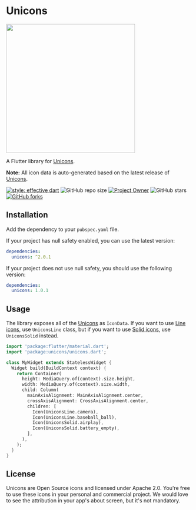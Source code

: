 # Unicons

<div>
  <img src="https://i.imgur.com/pwnKyk3.png" width=350px>
</div>

A Flutter library for [Unicons](https://iconscout.com/unicons).

**Note:** All icon data is auto-generated based on the latest release of [Unicons](https://github.com/Iconscout/unicons).

[![style: effective dart](https://img.shields.io/badge/style-effective_dart-40c4ff.svg)](https://pub.dev/packages/effective_dart)
![GitHub repo size](https://img.shields.io/github/repo-size/pedrolemoz/unicons-flutter?color=40c4ff)
[![Project Owner](https://img.shields.io/badge/owner-Pedro%20Lemos-40c4ff)](https://github.com/pedrolemoz/)
![GitHub stars](https://img.shields.io/github/stars/pedrolemoz/unicons-flutter?style=social)
[![GitHub forks](https://img.shields.io/github/forks/pedrolemoz/cpf_util?style=social)](https://github.com/pedrolemoz/unicons-flutter/fork)

## Installation

Add the dependency to your `pubspec.yaml` file.

If your project has null safety enabled, you can use the latest version:

```yaml
dependencies:
  unicons: ^2.0.1
```

If your project does not use null safety, you should use the following version:

```yaml
dependencies:
  unicons: 1.0.1
```

## Usage

The library exposes all of the [Unicons](https://iconscout.com/unicons) as `IconData`.
If you want to use [Line icons](https://iconscout.com/unicons/explore/line), use `UniconsLine` class, but if you want to use [Solid icons](https://iconscout.com/unicons/explore/solid), use `UniconsSolid` instead.

```dart
import 'package:flutter/material.dart';
import 'package:unicons/unicons.dart';

class MyWidget extends StatelessWidget {
  Widget build(BuildContext context) {
    return Container(
      height: MediaQuery.of(context).size.height,
      width: MediaQuery.of(context).size.width,
      child: Column(
        mainAxisAlignment: MainAxisAlignment.center,
        crossAxisAlignment: CrossAxisAlignment.center,
        children: [
          Icon(UniconsLine.camera),
          Icon(UniconsLine.baseball_ball),
          Icon(UniconsSolid.airplay),
          Icon(UniconsSolid.battery_empty),
        ],
      ),
    );
  }
}
```

## License

Unicons are Open Source icons and licensed under Apache 2.0. You're free to use these icons in your personal and commercial project. We would love to see the attribution in your app's about screen, but it's not mandatory.